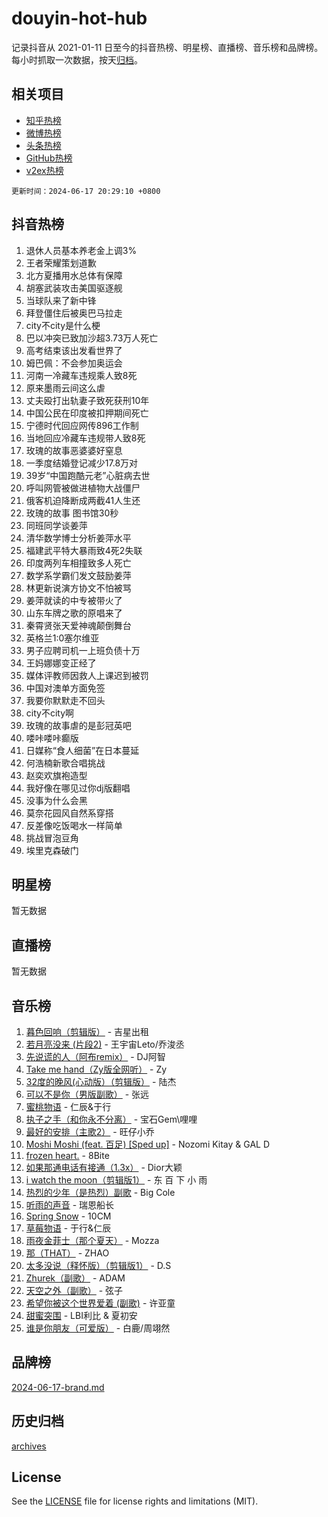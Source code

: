 # douyin-hot-hub

记录抖音从 2021-01-11 日至今的抖音热榜、明星榜、直播榜、音乐榜和品牌榜。每小时抓取一次数据，按天[归档](archives)。

## 相关项目

- [知乎热榜](https://github.com/lonnyzhang423/zhihu-hot-hub)
- [微博热榜](https://github.com/lonnyzhang423/weibo-hot-hub)
- [头条热榜](https://github.com/lonnyzhang423/toutiao-hot-hub)
- [GitHub热榜](https://github.com/lonnyzhang423/github-hot-hub)
- [v2ex热榜](https://github.com/lonnyzhang423/v2ex-hot-hub)


`更新时间：2024-06-17 20:29:10 +0800`

## 抖音热榜

1. 退休人员基本养老金上调3%
1. 王者荣耀策划道歉
1. 北方夏播用水总体有保障
1. 胡塞武装攻击美国驱逐舰
1. 当球队来了新中锋
1. 拜登僵住后被奥巴马拉走
1. city不city是什么梗
1. 巴以冲突已致加沙超3.73万人死亡
1. 高考结束该出发看世界了
1. 姆巴佩：不会参加奥运会
1. 河南一冷藏车违规乘人致8死
1. 原来墨雨云间这么虐
1. 丈夫殴打出轨妻子致死获刑10年
1. 中国公民在印度被扣押期间死亡
1. 宁德时代回应网传896工作制
1. 当地回应冷藏车违规带人致8死
1. 玫瑰的故事恶婆婆好窒息
1. 一季度结婚登记减少17.8万对
1. 39岁“中国跑酷元老”心脏病去世
1. 呼叫网管被做进植物大战僵尸
1. 俄客机迫降断成两截41人生还
1. 玫瑰的故事 图书馆30秒
1. 同班同学谈姜萍
1. 清华数学博士分析姜萍水平
1. 福建武平特大暴雨致4死2失联
1. 印度两列车相撞致多人死亡
1. 数学系学霸们发文鼓励姜萍
1. 林更新说演方协文不怕被骂
1. 姜萍就读的中专被带火了
1. 山东车牌之歌的原唱来了
1. 秦霄贤张天爱神魂颠倒舞台
1. 英格兰1:0塞尔维亚
1. 男子应聘司机一上班负债十万
1. 王妈娜娜变正经了
1. 媒体评教师因救人上课迟到被罚
1. 中国对澳单方面免签
1. 我要你默默走不回头
1. city不city啊
1. 玫瑰的故事虐的是彭冠英吧
1. 喽咔喽咔癫版
1. 日媒称“食人细菌”在日本蔓延
1. 何浩楠新歌合唱挑战
1. 赵奕欢旗袍造型
1. 我好像在哪见过你dj版翻唱
1. 没事为什么会黑
1. 莫奈花园风自然系穿搭
1. 反差像吃饭喝水一样简单
1. 挑战冒泡豆角
1. 埃里克森破门

## 明星榜

暂无数据

## 直播榜

暂无数据

## 音乐榜

1. [暮色回响（剪辑版）](https://sf5-hl-cdn-tos.douyinstatic.com/obj/tos-cn-ve-2774/okfWQcUfA44QeNfzYwkZIKreQNSXmlYZfTz6Vg) - 吉星出租
1. [若月亮没来 (片段2)](https://sf3-cdn-tos.douyinstatic.com/obj/tos-cn-ve-2774/ocQavLLjkCOeDxGyYeIMGgNAIwJ0QXE1Ve3Fzv) - 王宇宙Leto/乔浚丞
1. [先说谎的人（阿布remix）](https://sf5-hl-cdn-tos.douyinstatic.com/obj/tos-cn-ve-2774/owQtOFmAzBgxBKDOYfeCTQTgE9cDORrOQqmCZy) - DJ阿智
1. [Take me hand（Zy版全网听）](https://sf3-cdn-tos.douyinstatic.com/obj/tos-cn-ve-2774/owyUoUuVpA1I7BiszAYMSqbGseWQw8P7Ea2BiR) - Zy
1. [32度的晚风(心动版）（剪辑版）](https://sf3-cdn-tos.douyinstatic.com/obj/tos-cn-ve-2774/owNyabsyWdzUulxhoJfK8IBXgp0UMQAHpvGh2B) - 陆杰
1. [可以不是你（男版副歌）](https://sf5-hl-cdn-tos.douyinstatic.com/obj/tos-cn-ve-2774/ocs0QWLD9Yg3yeFoDSGFYaq1zzMAdCyavHIsef) - 张远
1. [蜜桃物语](https://sf3-cdn-tos.douyinstatic.com/obj/tos-cn-ve-2774/oIhOSCZtIACtYU4XQkngiW9kCBfVD1Fz9IYeqL) - 仁辰&于行
1. [执子之手（和你永不分离）](https://sf5-hl-cdn-tos.douyinstatic.com/obj/tos-cn-ve-2774/oU4mUWISThYfqtA61VOl8PAQGeK2LGGQfFCZfY) - 宝石Gem\哩哩
1. [最好的安排（主歌2）](https://sf5-hl-cdn-tos.douyinstatic.com/obj/tos-cn-ve-2774/oMMZX1DuHpMwgoDztBmZswgQnbCeeANZxBHkFY) - 旺仔小乔
1. [Moshi Moshi (feat. 百足) [Sped up]](https://sf5-hl-cdn-tos.douyinstatic.com/obj/tos-cn-ve-2774/ocCPFQcXJLeroaIdQLIGAoeeYM3OAUYGDguHXz) - Nozomi Kitay & GAL D
1. [frozen heart.](https://sf5-hl-cdn-tos.douyinstatic.com/obj/tos-cn-ve-2774/oIIWJfyjIACZA9zQMtnJ6hQQhFC4vhCupoRBsO) - 8Bite
1. [如果那通电话有接通（1.3x）](https://sf5-hl-cdn-tos.douyinstatic.com/obj/tos-cn-ve-2774/ocJeJKhUhAJG8EYZiEFfGFAPkD3beMQ5mwDv1e) - Dior大颖
1. [i watch the moon（剪辑版1）](https://sf5-hl-cdn-tos.douyinstatic.com/obj/tos-cn-ve-2774/o0I9mSChzHZANMJIEBfkCQzzg6N5WAcVtqft9P) - 东 百 下 小 雨
1. [热烈的少年（是热烈）副歌](https://sf5-hl-cdn-tos.douyinstatic.com/obj/tos-cn-ve-2774/owVNI0CLDAUMtSz6TEYvfFBFL4UDFFhLfgK8fa) - Big Cole
1. [听雨的声音](https://sf5-hl-cdn-tos.douyinstatic.com/obj/tos-cn-ve-2774/oMmQFAthAglylNHDnMBWZ0C4DyIjfrtizNqeyX) - 瑞恩船长
1. [Spring Snow](https://sf5-hl-cdn-tos.douyinstatic.com/obj/tos-cn-ve-2774/o4tt6pFPKQDABpdCoqLgflEBmeYVZ1EBQrhiKB) - 10CM
1. [草莓物语](https://sf3-cdn-tos.douyinstatic.com/obj/tos-cn-ve-2774/okynhJ7jEAIIZBfsLgYMEI8QC3WbQNN66RKzhT) - 于行&仁辰
1. [雨夜金菲士（那个夏天）](https://sf3-cdn-tos.douyinstatic.com/obj/tos-cn-ve-2774/osPmPLDWQBBE2Z6bftCgYwkFaF4pEYEneXaZQs) - Mozza
1. [那（THAT）](https://sf5-hl-cdn-tos.douyinstatic.com/obj/tos-cn-ve-2774/oIIWGeBZCnlGx9tl0gFlCfwlQbj7QWAD8HYAGg) - ZHAO
1. [太多没说（释怀版）（剪辑版1）](https://sf5-hl-cdn-tos.douyinstatic.com/obj/tos-cn-ve-2774/oEbKIiDC0BA8CJOQHYA6aeCVYeHgckHdntZSDj) - D.S
1. [Zhurek（副歌）](https://sf5-hl-cdn-tos.douyinstatic.com/obj/tos-cn-ve-2774/ooQm8FBZQDlf0btEYgVpCcSCQfrdJGBEKZYBGS) - ADAM
1. [天空之外（副歌）](https://sf5-hl-cdn-tos.douyinstatic.com/obj/tos-cn-ve-2774/oAYn0BTp8jS8iSyZSHMUWAikyvAWI1c7aiJTr) - 弦子
1. [希望你被这个世界爱着 (副歌)](https://sf27-cdn-tos.douyinstatic.com/obj/tos-cn-ve-2774/oUHCmWQfZlE3QQBKBeD8rCFLpJzPgCpImhsxMt) - 许亚童
1. [甜蜜突围](https://sf6-cdn-tos.douyinstatic.com/obj/tos-cn-ve-2774/oQgew7B6ZfyLCdnkL8CmbOCOE0gtVDVgQU3RBV) - LBI利比 & 夏初安
1. [谁是你朋友（可爱版）](https://sf3-cdn-tos.douyinstatic.com/obj/tos-cn-ve-2774/owKjggBwGZexYCjVAIeEFURf1LJTjMDaK6AzKN) - 白鹿/周翊然

## 品牌榜

[2024-06-17-brand.md](archives/2024-06-17-brand.md)

## 历史归档

[archives](archives)

## License

See the [LICENSE](LICENSE) file for license rights and limitations (MIT).
